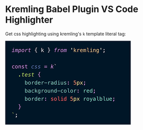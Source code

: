 # Kremling Babel Plugin VS Code Highlighter

Get css highlighting using kremling's `k` template literal tag:

![Syntax highlighting in action](preview.png)